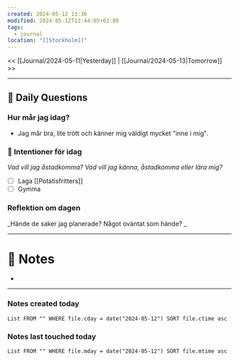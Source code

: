 ```yaml
---
created: 2024-05-12 13:36
modified: 2024-05-12T13:44:05+02:00
tags:
  - journal
location: "[[Stockholm]]"
---
```


<< [[Journal/2024-05-11|Yesterday]] | [[Journal/2024-05-13|Tomorrow]] >>

---
## 📅 Daily Questions
### Hur mår jag idag?
- Jag mår bra, lite trött och känner mig väldigt mycket "inne i mig".

### 🚀  Intentioner för idag
_Vad vill jag åstadkomma? Vad vill jag känna, åstadkomma eller lära mig?_
- [ ] Laga [[Potatisfritters]]
- [ ] Gymma

### Reflektion om dagen
_Hände de saker jag planerade? Något oväntat som hände? _

---
# 📝 Notes
- 
---
### Notes created today
```dataview
List FROM "" WHERE file.cday = date("2024-05-12") SORT file.ctime asc
```
### Notes last touched today
```dataview
List FROM "" WHERE file.mday = date("2024-05-12") SORT file.mtime asc
```